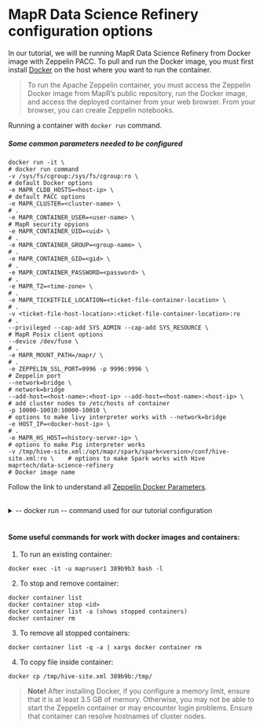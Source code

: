 # MapR Data Science Refinery configuration options

In our tutorial, we will be running MapR Data Science Refinery from Docker image with Zeppelin PACC. 
To pull and run the Docker image, you must first install [Docker](https://docs.docker.com/engine/installation/) on the host where you want to run the container.

> To run the Apache Zeppelin container, you must access the Zeppelin Docker image from MapR’s public repository, 
run the Docker image, and access the deployed container from your web browser. From your browser, you can create Zeppelin notebooks.

Running a container with `docker run` command.


##### Some common parameters needed to be configured 

```
docker run -it \                                                                # docker run command
-v /sys/fs/cgroup:/sys/fs/cgroup:ro \                                           # default Docker options
-e MAPR_CLDB_HOSTS=<host-ip> \                                           	# default PACC options
-e MAPR_CLUSTER=<cluster-name> \                                                # .
-e MAPR_CONTAINER_USER=<user-name> \                                            # MapR security opyions
-e MAPR_CONTAINER_UID=<uid> \                                                   # .
-e MAPR_CONTAINER_GROUP=<group-name> \                                          # .
-e MAPR_CONTAINER_GID=<gid> \                                                   # .
-e MAPR_CONTAINER_PASSWORD=<password> \                                         # .    
-e MAPR_TZ=<time-zone> \                                                        # .
-e MAPR_TICKETFILE_LOCATION=<ticket-file-container-location> \                  # .
-v <ticket-file-host-location>:<ticket-file-container-location>:ro              # .
--privileged --cap-add SYS_ADMIN --cap-add SYS_RESOURCE \                       # MapR Posix client options
--device /dev/fuse \                                                            # .
-e MAPR_MOUNT_PATH=/mapr/ \                                                     # .
-e ZEPPELIN_SSL_PORT=9996 -p 9996:9996 \                                        # Zeppelin port
--network=bridge \                                                              # network=bridge
--add-host=<host-name>:<host-ip> --add-host=<host-name>:<host-ip> \             # add cluster nodes to /etc/hosts of container
-p 10000-10010:10000-10010 \                                                    # options to make livy interpreter works with --network=bridge
-e HOST_IP=<docker-host-ip> \                                                   # .
-e MAPR_HS_HOST=<history-server-ip> \                                           # options to make Pig interpreter works
-v /tmp/hive-site.xml:/opt/mapr/spark/spark<version>/conf/hive-site.xml:ro \    # options to make Spark works with Hive
maprtech/data-science-refinery                                                  # Docker image name
```

Follow the link to understand all [Zeppelin Docker Parameters](https://mapr.com/docs/home/Zeppelin/ZeppelinDockerRunParameters.html).

</br>

<details> 
  <summary>-- docker run -- command used for our tutorial configuration</summary>
  
```
  docker run -it \
-v /sys/fs/cgroup:/sys/fs/cgroup:ro \
-e MAPR_CLDB_HOSTS=192.168.33.13 \
-e MAPR_CLUSTER=node3.cluster.com \
-e MAPR_CONTAINER_USER=mapr \
-e MAPR_CONTAINER_UID=5000 \
-e MAPR_CONTAINER_GROUP=mapr \
-e MAPR_CONTAINER_GID=5000 \
-e MAPR_CONTAINER_PASSWORD=mapr \
-e MAPR_TZ=US/Pacific \
--privileged --cap-add SYS_ADMIN --cap-add SYS_RESOURCE --device /dev/fuse \
-e MAPR_MOUNT_PATH=/mapr/ \
-e ZEPPELIN_SSL_PORT=9996 -p 9996:9996 \
--network=bridge \
--add-host="node3:192.168.33.13" --add-host="node3.cluster.com:192.168.33.13" \
-p 10000-10010:10000-10010 \
-e HOST_IP=192.168.33.1 \
-p 10011-10021:10011-10021 \
-e LIVY_RSC_PORT_RANGE="10011~10021" \
-p 13011-13021:13011-13021 \
-e SPARK_PORT_RANGE="13011~13021" \
-e MAPR_HS_HOST=192.168.33.13 \
-v /tmp/hive-site.xml:/opt/mapr/spark/spark-2.3.2/conf/hive-site.xml:ro \
maprtech/data-science-refinery
```

</details> 

</br>

#### Some useful commands for work with docker images and containers:

1. To run an existing container:

```
docker exec -it -u mapruser1 389b9b3 bash -l 
```

2. To stop and remove container: 

```
docker container list
docker container stop <id>
docker container list -a (shows stopped containers)
docker container rm
```

3. To remove all stopped containers:

```
docker container list -q -a | xargs docker container rm
```

4. To copy file inside container:

```
docker cp /tmp/hive-site.xml 389b9b:/tmp/
```

> **Note!** 
>After installing Docker, if you configure a memory limit, ensure that it is at least 3.5 GB of memory. Otherwise, you may not be able to start the Zeppelin container or may encounter login problems.
Ensure that container can resolve hostnames of cluster nodes.